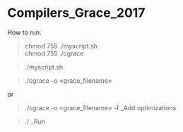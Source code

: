 # Compilers_Grace_2017

How to run:

> chmod 755 ./myscript.sh     
> chmod 755 ./cgrace

>./myscript.sh

>./cgrace -o <outputFile> <grace_filename>

or 

>./cgrace -o <outputFile> <grace_filename> -f       _Add optimizations

>./<outpurFile>                 _Run
